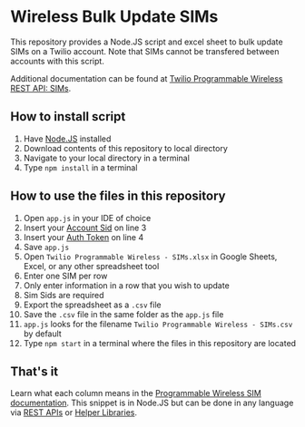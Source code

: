 # Wireless Bulk Update SIMs

This repository provides a Node.JS script and excel sheet to bulk update SIMs on a Twilio account. Note that SIMs cannot be transfered between accounts with this script.

Additional documentation can be found at [Twilio Programmable Wireless REST API: SIMs](https://www.twilio.com/docs/api/wireless/rest-api/sim).

## How to install script
1. Have [Node.JS](https://nodejs.org/en/) installed
1. Download contents of this repository to local directory
1. Navigate to your local directory in a terminal
2. Type `npm install` in a terminal

## How to use the files in this repository
1. Open `app.js` in your IDE of choice
1. Insert your [Account Sid](https://support.twilio.com/hc/en-us/articles/223136027-Auth-Tokens-and-how-to-change-them) on line 3
2. Insert your [Auth Token](https://support.twilio.com/hc/en-us/articles/223136027-Auth-Tokens-and-how-to-change-them) on line 4
1. Save `app.js`
1. Open `Twilio Programmable Wireless - SIMs.xlsx` in Google Sheets, Excel, or any other spreadsheet tool
1. Enter one SIM per row
1. Only enter information in a row that you wish to update
1. Sim Sids are required
1. Export the spreadsheet as a `.csv` file
1. Save the `.csv` file in the same folder as the `app.js` file
1. `app.js` looks for the filename `Twilio Programmable Wireless - SIMs.csv` by default
1. Type `npm start` in a terminal where the files in this repository are located

## That's it
Learn what each column means in the [Programmable Wireless SIM documentation](https://www.twilio.com/docs/api/wireless/rest-api/sim). This snippet is in Node.JS but can be done in any language via [REST APIs](https://www.twilio.com/docs/api/wireless/rest-api) or [Helper Libraries](https://www.twilio.com/docs/api/wireless/sdks).

